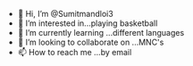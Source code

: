 - 👋 Hi, I’m @Sumitmandloi3
- 👀 I’m interested in...playing basketball
- 🌱 I’m currently learning ...different languages
- 💞️ I’m looking to collaborate on ...MNC's
- 📫 How to reach me ...by email

<!---
Sumitmandloi3/Sumitmandloi3 is a ✨ special ✨ repository because its `README.md` (this file) appears on your GitHub profile.
You can click the Preview link to take a look at your changes.
--->

